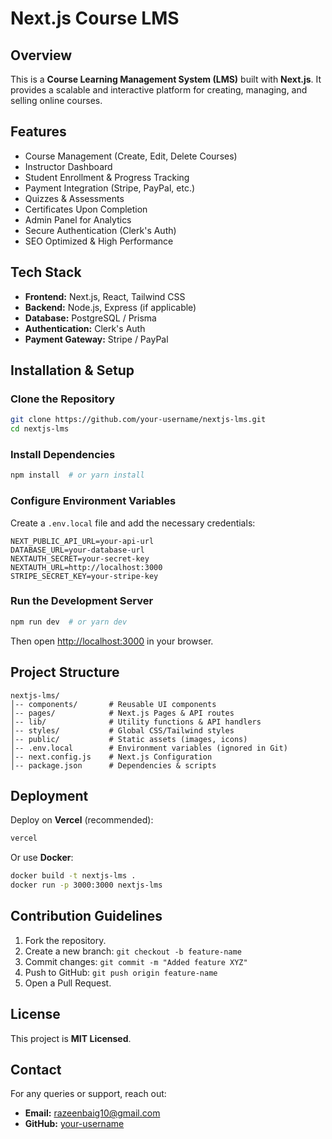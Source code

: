 # Next.js Course LMS

## Overview
This is a **Course Learning Management System (LMS)** built with **Next.js**. It provides a scalable and interactive platform for creating, managing, and selling online courses.

## Features
- Course Management (Create, Edit, Delete Courses)
- Instructor Dashboard
- Student Enrollment & Progress Tracking
- Payment Integration (Stripe, PayPal, etc.)
- Quizzes & Assessments
- Certificates Upon Completion
- Admin Panel for Analytics
- Secure Authentication (Clerk's Auth)
- SEO Optimized & High Performance

## Tech Stack
- **Frontend:** Next.js, React, Tailwind CSS
- **Backend:** Node.js, Express (if applicable)
- **Database:** PostgreSQL / Prisma
- **Authentication:** Clerk's Auth
- **Payment Gateway:** Stripe / PayPal

## Installation & Setup
### Clone the Repository
```sh
git clone https://github.com/your-username/nextjs-lms.git
cd nextjs-lms
```

### Install Dependencies
```sh
npm install  # or yarn install
```

### Configure Environment Variables
Create a `.env.local` file and add the necessary credentials:
```env
NEXT_PUBLIC_API_URL=your-api-url
DATABASE_URL=your-database-url
NEXTAUTH_SECRET=your-secret-key
NEXTAUTH_URL=http://localhost:3000
STRIPE_SECRET_KEY=your-stripe-key
```

### Run the Development Server
```sh
npm run dev  # or yarn dev
```
Then open [http://localhost:3000](http://localhost:3000) in your browser.

## Project Structure
```
nextjs-lms/
│-- components/       # Reusable UI components
│-- pages/            # Next.js Pages & API routes
│-- lib/              # Utility functions & API handlers
│-- styles/           # Global CSS/Tailwind styles
│-- public/           # Static assets (images, icons)
│-- .env.local        # Environment variables (ignored in Git)
│-- next.config.js    # Next.js Configuration
│-- package.json      # Dependencies & scripts
```

## Deployment
Deploy on **Vercel** (recommended):
```sh
vercel
```
Or use **Docker**:
```sh
docker build -t nextjs-lms .
docker run -p 3000:3000 nextjs-lms
```

## Contribution Guidelines
1. Fork the repository.
2. Create a new branch: `git checkout -b feature-name`
3. Commit changes: `git commit -m "Added feature XYZ"`
4. Push to GitHub: `git push origin feature-name`
5. Open a Pull Request.

## License
This project is **MIT Licensed**.

## Contact
For any queries or support, reach out:
- **Email:** razeenbaig10@gmail.com
- **GitHub:** [your-username](https://github.com/Razeen2004)